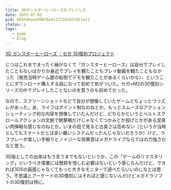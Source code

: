 ```yaml
---
title: 3Dガンスターヒーローズをプレイした
date: 2015-07-02
pid: 805446eee9907be4117233c07c011e11
status: p
tags:
   - game
   - blog
---
```


[3D ガンスターヒーローズ ｜セガ 3D復刻プロジェクト][1]

じつはこれまでまったく縁がなくて『ガンスターヒーローズ』は自分でプレイしたこともないばかりか身近でプレイを観たこともプレイ動画を観たこともなかった（発売当時ゲーム屋の転倒でデモを観たことがあるくらいかな）、ということにダウンロード購入する段になって初めて気がついた。セガ×M2の3D復刻シリーズの中でプレイしたことないのを買うのも初めてだった。

なので、スクリーンショットなどで自分が想像していたゲームとちょっとづつズレがあった。あ、ライフはポイント制なのねとか。もっとスムーズなアクションシューティング的な内容を想像していたんだけど、どちらかというとベルトスクロールアクションの文脈で銃撃戦だけじゃなくてつかみとか投げとかがある泥臭い肉弾戦な感じなのねとか。いまの目で見ると古臭さは否めない（というか当時としてもスマートだとは言い難いシステムだったんじゃないだろうか）けど、ラフプレーが楽しい手触りとノイジーな効果音はメガドライブならではの力強さだなと思う。

3D版としての出来はもう言うまでもないというか、この「ゲームのリマスタリング」というべき偉業には賛辞を惜しむ必要はないという感じなんだけど、できれば3DSの画面じゃなくてもっと大きなモニターで遊べたらいいのになとは思う。不思議とアーケードの3D復刻にはそれほど感じないんだけどメガドラソフトの3D復刻は特に。

[1]:	http://archives.sega.jp/3d/gh/
